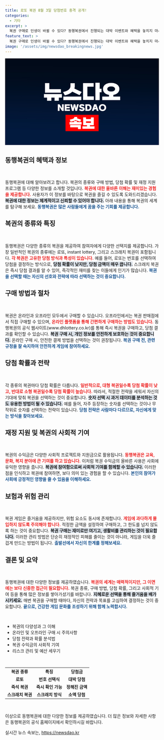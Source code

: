 ```yaml
---
title: 로또 복권 8월 3일 당첨번호 충격 공개!
categories:
  - 기타
excerpt: >
  복권 구매로 인생이 바뀔 수 있다? 동행복권에서 진행되는 대박 이벤트와 혜택을 놓치지 마세요! 지금 바로 홈페이지에서 확인해보세요!
feature_text: >
  복권 구매로 인생이 바뀔 수 있다? 동행복권에서 진행되는 대박 이벤트와 혜택을 놓치지 마세요! 지금 바로 홈페이지에서 확인해보세요!
image: '/assets/img/newsdao_breakingnews.jpg'
---
```


<p><img src="/assets/img/newsdao_breakingnews.jpg" alt="ontimetimes 속보" /></p>

<h2 data-ke-size="size26">동행복권의 혜택과 정보</h2>

<p data-ke-size="size16">&nbsp;</p> 

<p>동행복권에 대해 알아보려고 합니다. 복권의 종류와 구매 방법, 당첨 확률 및 재정 지원 프로그램 등 다양한 정보를 소개할 것입니다. <b><span style="color: #ee2323;">복권에 대한 올바른 이해는 재미있는 경험을 제공합니다.</span></b> 사용자가 이 정보를 바탕으로 복권을 즐길 수 있도록 도와드리겠습니다. <b><span style="background-color: #21538527;">복권에 대한 정보는 체계적이고 신뢰할 수 있어야 합니다.</span></b> 아래 내용을 통해 복권의 세계를 탐구해 보세요. <b><span style="color: #1a5490;">동행복권은 많은 사람들에게 꿈을 주는 기회를 제공합니다.</span></b></p>

<h2 data-ke-size="size26">복권의 종류와 특징</h2>

<p data-ke-size="size16">&nbsp;</p> 

<p>동행복권은 다양한 종류의 복권을 제공하여 참여자에게 다양한 선택지를 제공합니다. 가장 일반적인 복권의 종류에는 로또, instant lottery, 그리고 스크래치 복권이 포함됩니다. <b><span style="color: #ee2323;">각 복권은 고유한 당첨 방식과 특성이 있습니다.</span></b> 예를 들어, 로또는 번호를 선택하여 당첨을 결정하는 방식으로, <b><span style="background-color: #21538527;">당첨 확률이 낮지만, 당첨 금액이 매우 큽니다.</span></b> 스크래치 복권은 즉시 당첨 결과를 알 수 있어, 즉각적인 재미를 찾는 이들에게 인기가 많습니다. <b><span style="color: #1a5490;">복권을 선택할 때는 자신의 선호와 전략에 따라 선택하는 것이 중요합니다.</span></b></p>

<h2 data-ke-size="size26">구매 방법과 절차</h2>

<p data-ke-size="size16">&nbsp;</p> 

<p>복권은 온라인과 오프라인 모두에서 구매할 수 있습니다. 오프라인에서는 복권 판매점에서 직접 구매할 수 있으며, <b><span style="color: #ee2323;">온라인 플랫폼을 통해 간편하게 구매하는 방법도 있습니다.</span></b> 동행복권의 공식 웹사이트(www.dhlottery.co.kr)를 통해 즉시 복권을 구매하고, 당첨 결과를 확인할 수 있습니다. <b><span style="background-color: #21538527;">복권 구매 시, 개인 정보를 안전하게 보호하는 것이 중요합니다.</span></b> 온라인 구매 시, 안전한 결제 방법을 선택하는 것이 권장됩니다. <b><span style="color: #1a5490;">복권 구매 전, 관련 규정을 잘 숙지하여 안전하게 게임에 참여하세요.</span></b></p>

<h2 data-ke-size="size26">당첨 확률과 전략</h2>

<p data-ke-size="size16">&nbsp;</p> 

<p>각 종류의 복권마다 당첨 확률은 다릅니다. <b><span style="color: #ee2323;">일반적으로, 대형 복권일수록 당첨 확률이 낮고, 반대로 소형 복권일수록 당첨 확률이 높습니다.</span></b> 따라서, 적절한 전략을 세워서 자신의 기대에 맞춰 복권을 선택하는 것이 중요합니다. <b><span style="background-color: #21538527;">숫자 선택 시 과거 데이터를 분석하는 것도 유용한 방법이 될 수 있습니다.</span></b> 예를 들어, 자주 등장하는 숫자를 선택하는 것이나 무작위로 숫자를 선택하는 전략이 있습니다. <b><span style="color: #1a5490;">당첨 전략은 사람마다 다르므로, 자신에게 맞는 방식을 찾아보세요.</span></b></p>

<h2 data-ke-size="size26">재정 지원 및 복권의 사회적 기여</h2>

<p data-ke-size="size16">&nbsp;</p> 

<p>복권의 수익금은 다양한 사회적 프로젝트와 지원금으로 활용됩니다. <b><span style="color: #ee2323;">동행복권은 교육, 문화, 복지 분야에 큰 기여를 하고 있습니다.</span></b> 이처럼 복권 수익금의 올바른 사용은 사회에 유익한 영향을 줍니다. <b><span style="background-color: #21538527;">복권에 참여함으로써 사회적 기여를 함께할 수 있습니다.</span></b> 이러한 점을 인식하고 복권에 참여하면, 보다 의미 있는 경험을 할 수 있습니다. <b><span style="color: #1a5490;">본인의 참여가 사회에 긍정적인 영향을 줄 수 있음을 이해하세요.</span></b></p>

<h2 data-ke-size="size26">보험과 위험 관리</h2>

<p data-ke-size="size16">&nbsp;</p> 

<p>복권 게임은 즐거움을 제공하지만, 위험 요소도 동시에 존재합니다. <b><span style="color: #ee2323;">게임에 과다하게 몰입하지 않도록 주의해야 합니다.</span></b> 적정한 금액을 설정하여 구매하고, 그 한도를 넘지 않도록 하는 것이 중요합니다. <b><span style="background-color: #21538527;">복권 구매는 재미로만 여기고, 생활비를 관리하는 것이 필요합니다.</span></b> 이러한 관리 방법은 단순히 재정적인 피해를 줄이는 것이 아니라, 게임을 더욱 즐겁게 만드는 방법이 됩니다. <b><span style="color: #1a5490;">출발선에서 자신의 한계를 정해보세요.</span></b></p>

<h2 data-ke-size="size26">결론 및 요약</h2>

<p data-ke-size="size16">&nbsp;</p> 

<p>동행복권에 대한 다양한 정보를 제공하였습니다. <b><span style="color: #ee2323;">복권의 세계는 매력적이지만, 그 이면에는 보다 신중한 접근이 필요합니다.</span></b> 복권 종류, 구매 방법, 당첨 확률, 그리고 사회적 기여 등을 통해 많은 정보를 쌓아가셨기를 바랍니다. <b><span style="background-color: #21538527;">지혜로운 선택을 통해 즐거움을 배가시키세요.</span></b> 매번 복권을 구매할 때마다, 자신의 전략과 목표를 고심하여 결정하는 것이 중요합니다. <b><span style="color: #1a5490;">끝으로, 건강한 게임 문화를 조성하기 위해 함께 노력합시다.</span></b></p>

<p data-ke-size="size16">&nbsp;</p> 

<ul>
    <li>복권의 다양성과 그 이해</li>
    <li>온라인 및 오프라인 구매 시 주의사항</li>
    <li>당첨 전략과 확률 분석법</li>
    <li>복권 수익금의 사회적 기여</li>
    <li>리스크 관리 및 예산 세우기</li>
</ul>

<p data-ke-size="size16">&nbsp;</p> 

<table>
    <tr>
        <td style="text-align: center; height: 17px;"><b>복권 종류</b></td>
        <td style="text-align: center; height: 17px;"><b>특징</b></td>
        <td style="text-align: center; height: 17px;"><b>당첨금</b></td>
    </tr>
    <tr>
        <td style="text-align: center; height: 17px;"><b>로또</b></td>
        <td style="text-align: center; height: 17px;"><b>번호 선택식</b></td>
        <td style="text-align: center; height: 17px;"><b>대박 당첨</b></td>
    </tr>
    <tr>
        <td style="text-align: center; height: 17px;"><b>즉석 복권</b></td>
        <td style="text-align: center; height: 17px;"><b>즉시 확인 가능</b></td>
        <td style="text-align: center; height: 17px;"><b>정해진 금액</b></td>
    </tr>
    <tr>
        <td style="text-align: center; height: 17px;"><b>스크래치 복권</b></td>
        <td style="text-align: center; height: 17px;"><b>스크래치 방식</b></td>
        <td style="text-align: center; height: 17px;"><b>소액 당첨</b></td>
    </tr>
</table>

<p data-ke-size="size16">&nbsp;</p> 

<p>이상으로 동행복권에 대한 다양한 정보를 제공하였습니다. 더 많은 정보와 자세한 사항은 동행복권의 공식 홈페이지에서 확인하시길 바랍니다.</p>
실시간 뉴스 속보는, <a href="https://newsdao.kr" rel="dofollow">https://newsdao.kr</a>


